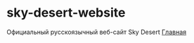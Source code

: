 # sky-desert-website
Официальный русскоязычный веб-сайт Sky Desert
[Главная](https://bad-code-org.github.io/sky-desert-website/)
